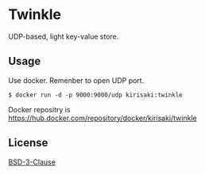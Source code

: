 # Twinkle

UDP-based, light key-value store.

## Usage

Use docker. Remenber to open UDP port.

```shell
$ docker run -d -p 9000:9000/udp kirisaki:twinkle
```

Docker repositry is https://hub.docker.com/repository/docker/kirisaki/twinkle


## License

[BSD-3-Clause](https://opensource.org/licenses/BSD-3-Clause)
